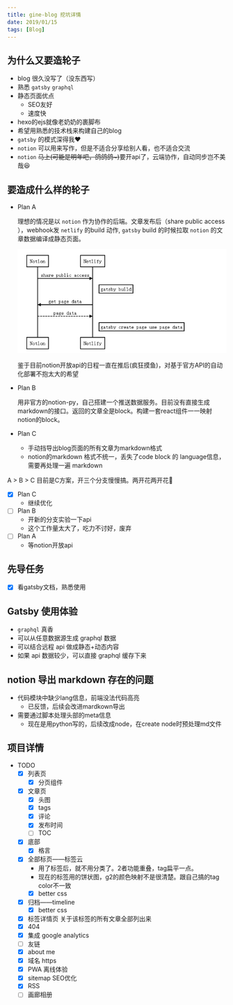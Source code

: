 ```yaml
---
title: gine-blog 挖坑详情
date: 2019/01/15
tags: [Blog]
---
```




## 为什么又要造轮子

- blog 很久没写了（没东西写）
- 熟悉 `gatsby` `graphql`
- 静态页面优点
    - SEO友好
    - 速度快
- hexo的ejs就像老奶奶的裹脚布
- 希望用熟悉的技术栈来构建自己的blog
- `gatsby` 的模式深得我❤️
- `notion` 可以用来写作，但是不适合分享给别人看，也不适合交流
- `notion` ~~马上(可能是明年吧，鸽鸽鸽~)~~要开api了，云端协作，自动同步岂不美哉😆

## 要造成什么样的轮子

- Plan A

    理想的情况是以 `notion` 作为协作的后端。文章发布后（share public access ），webhook发 `netlify` 的build 动作, `gatsby` build 的时候拉取 `notion` 的文章数据编译成静态页面。

    ![](Untitled-05660695-d9bf-47a6-9937-358d23c90be9.png)

    鉴于目前notion开放api的日程一直在推后(疯狂摸鱼)，对基于官方API的自动化部署不抱太大的希望

- Plan B

    用非官方的notion-py，自己搭建一个推送数据服务。目前没有直接生成markdown的接口。返回的文章全是block。构建一套react组件一一映射notion的block。

- Plan C
    - 手动挡导出blog页面的所有文章为markdown格式
    - notion的markdown 格式不统一，丢失了code block 的 language信息，需要再处理一遍 markdown

A > B > C 目前是C方案，开三个分支慢慢搞。两开花两开花💐

- [x]  Plan C
    - 继续优化
- [ ]  Plan B
    - 开新的分支实验一下api
    - 这个工作量太大了，吃力不讨好，废弃
- [ ]  Plan A
    - 等notion开放api

## 先导任务

- [x]  看gatsby文档，熟悉使用

## Gatsby 使用体验

- `graphql` 真香
- 可以从任意数据源生成 graphql 数据
- 可以结合远程 api 做成静态+动态内容
- 如果 api 数据较少，可以直接 graphql 缓存下来

## notion 导出 markdown 存在的问题

- 代码模块中缺少lang信息，前端没法代码高亮
    - 已反馈，后续会改进mardkown导出
- 需要通过脚本处理头部的meta信息
    - 现在是用python写的，后续改成node，在create node时预处理md文件

## 项目详情

- TODO
    - [x]  列表页
        - [x]  分页组件
    - [x]  文章页
        - [x]  头图
        - [x]  tags
        - [x]  评论
        - [x]  发布时间
        - [ ]  TOC
    - [x]  底部
        - [x]  格言
    - [x]  全部标页——标签云
        - 用了标签后，就不用分类了。2者功能重叠，tag扁平一点。
        - 现在的标签用的饼状图，g2的颜色映射不是很清楚。跟自己搞的tag color不一致
        - [x]  better css
    - [x]  归档——timeline
        - [x]  better css
    - [x]  标签详情页 关于该标签的所有文章全部列出来
    - [x]  404
    - [x]  集成 google analytics
    - [ ]  友链
    - [x]  about me
    - [x]  域名 https
    - [x]  PWA 离线体验
    - [x]  sitemap SEO优化
    - [x]  RSS
    - [ ]  画廊相册